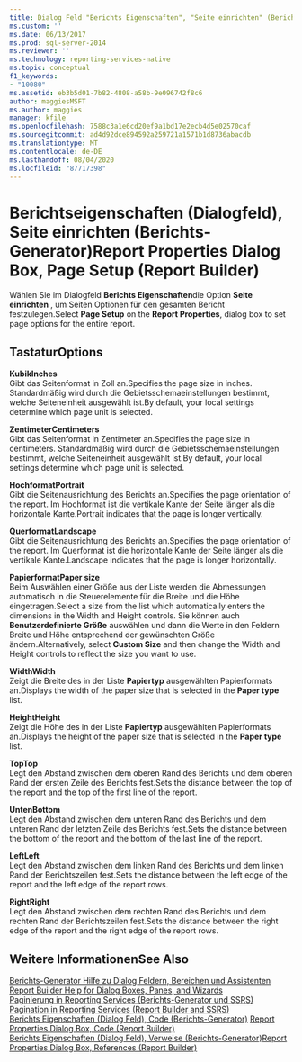 ```yaml
---
title: Dialog Feld "Berichts Eigenschaften", "Seite einrichten" (Berichts-Generator) | Microsoft-Dokumentation
ms.custom: ''
ms.date: 06/13/2017
ms.prod: sql-server-2014
ms.reviewer: ''
ms.technology: reporting-services-native
ms.topic: conceptual
f1_keywords:
- "10080"
ms.assetid: eb3b5d01-7b82-4808-a58b-9e096742f8c6
author: maggiesMSFT
ms.author: maggies
manager: kfile
ms.openlocfilehash: 7588c3a1e6cd20ef9a1bd17e2ecb4d5e02570caf
ms.sourcegitcommit: ad4d92dce894592a259721a1571b1d8736abacdb
ms.translationtype: MT
ms.contentlocale: de-DE
ms.lasthandoff: 08/04/2020
ms.locfileid: "87717398"
---
```

# <a name="report-properties-dialog-box-page-setup-report-builder"></a><span data-ttu-id="2c238-102">Berichtseigenschaften (Dialogfeld), Seite einrichten (Berichts-Generator)</span><span class="sxs-lookup"><span data-stu-id="2c238-102">Report Properties Dialog Box, Page Setup (Report Builder)</span></span>
  <span data-ttu-id="2c238-103">Wählen Sie im Dialogfeld **Berichts Eigenschaften**die Option **Seite einrichten** , um Seiten Optionen für den gesamten Bericht festzulegen.</span><span class="sxs-lookup"><span data-stu-id="2c238-103">Select **Page Setup** on the **Report Properties**, dialog box to set page options for the entire report.</span></span>  
  
## <a name="options"></a><span data-ttu-id="2c238-104">Tastatur</span><span class="sxs-lookup"><span data-stu-id="2c238-104">Options</span></span>  
 <span data-ttu-id="2c238-105">**Kubik**</span><span class="sxs-lookup"><span data-stu-id="2c238-105">**Inches**</span></span>  
 <span data-ttu-id="2c238-106">Gibt das Seitenformat in Zoll an.</span><span class="sxs-lookup"><span data-stu-id="2c238-106">Specifies the page size in inches.</span></span> <span data-ttu-id="2c238-107">Standardmäßig wird durch die Gebietsschemaeinstellungen bestimmt, welche Seiteneinheit ausgewählt ist.</span><span class="sxs-lookup"><span data-stu-id="2c238-107">By default, your local settings determine which page unit is selected.</span></span>  
  
 <span data-ttu-id="2c238-108">**Zentimeter**</span><span class="sxs-lookup"><span data-stu-id="2c238-108">**Centimeters**</span></span>  
 <span data-ttu-id="2c238-109">Gibt das Seitenformat in Zentimeter an.</span><span class="sxs-lookup"><span data-stu-id="2c238-109">Specifies the page size in centimeters.</span></span> <span data-ttu-id="2c238-110">Standardmäßig wird durch die Gebietsschemaeinstellungen bestimmt, welche Seiteneinheit ausgewählt ist.</span><span class="sxs-lookup"><span data-stu-id="2c238-110">By default, your local settings determine which page unit is selected.</span></span>  
  
 <span data-ttu-id="2c238-111">**Hochformat**</span><span class="sxs-lookup"><span data-stu-id="2c238-111">**Portrait**</span></span>  
 <span data-ttu-id="2c238-112">Gibt die Seitenausrichtung des Berichts an.</span><span class="sxs-lookup"><span data-stu-id="2c238-112">Specifies the page orientation of the report.</span></span> <span data-ttu-id="2c238-113">Im Hochformat ist die vertikale Kante der Seite länger als die horizontale Kante.</span><span class="sxs-lookup"><span data-stu-id="2c238-113">Portrait indicates that the page is longer vertically.</span></span>  
  
 <span data-ttu-id="2c238-114">**Querformat**</span><span class="sxs-lookup"><span data-stu-id="2c238-114">**Landscape**</span></span>  
 <span data-ttu-id="2c238-115">Gibt die Seitenausrichtung des Berichts an.</span><span class="sxs-lookup"><span data-stu-id="2c238-115">Specifies the page orientation of the report.</span></span> <span data-ttu-id="2c238-116">Im Querformat ist die horizontale Kante der Seite länger als die vertikale Kante.</span><span class="sxs-lookup"><span data-stu-id="2c238-116">Landscape indicates that the page is longer horizontally.</span></span>  
  
 <span data-ttu-id="2c238-117">**Papierformat**</span><span class="sxs-lookup"><span data-stu-id="2c238-117">**Paper size**</span></span>  
 <span data-ttu-id="2c238-118">Beim Auswählen einer Größe aus der Liste werden die Abmessungen automatisch in die Steuerelemente für die Breite und die Höhe eingetragen.</span><span class="sxs-lookup"><span data-stu-id="2c238-118">Select a size from the list which automatically enters the dimensions in the Width and Height controls.</span></span> <span data-ttu-id="2c238-119">Sie können auch **Benutzerdefinierte Größe** auswählen und dann die Werte in den Feldern Breite und Höhe entsprechend der gewünschten Größe ändern.</span><span class="sxs-lookup"><span data-stu-id="2c238-119">Alternatively, select **Custom Size** and then change the Width and Height controls to reflect the size you want to use.</span></span>  
  
 <span data-ttu-id="2c238-120">**Width**</span><span class="sxs-lookup"><span data-stu-id="2c238-120">**Width**</span></span>  
 <span data-ttu-id="2c238-121">Zeigt die Breite des in der Liste **Papiertyp** ausgewählten Papierformats an.</span><span class="sxs-lookup"><span data-stu-id="2c238-121">Displays the width of the paper size that is selected in the **Paper type** list.</span></span>  
  
 <span data-ttu-id="2c238-122">**Height**</span><span class="sxs-lookup"><span data-stu-id="2c238-122">**Height**</span></span>  
 <span data-ttu-id="2c238-123">Zeigt die Höhe des in der Liste **Papiertyp** ausgewählten Papierformats an.</span><span class="sxs-lookup"><span data-stu-id="2c238-123">Displays the height of the paper size that is selected in the **Paper type** list.</span></span>  
  
 <span data-ttu-id="2c238-124">**Top**</span><span class="sxs-lookup"><span data-stu-id="2c238-124">**Top**</span></span>  
 <span data-ttu-id="2c238-125">Legt den Abstand zwischen dem oberen Rand des Berichts und dem oberen Rand der ersten Zeile des Berichts fest.</span><span class="sxs-lookup"><span data-stu-id="2c238-125">Sets the distance between the top of the report and the top of the first line of the report.</span></span>  
  
 <span data-ttu-id="2c238-126">**Unten**</span><span class="sxs-lookup"><span data-stu-id="2c238-126">**Bottom**</span></span>  
 <span data-ttu-id="2c238-127">Legt den Abstand zwischen dem unteren Rand des Berichts und dem unteren Rand der letzten Zeile des Berichts fest.</span><span class="sxs-lookup"><span data-stu-id="2c238-127">Sets the distance between the bottom of the report and the bottom of the last line of the report.</span></span>  
  
 <span data-ttu-id="2c238-128">**Left**</span><span class="sxs-lookup"><span data-stu-id="2c238-128">**Left**</span></span>  
 <span data-ttu-id="2c238-129">Legt den Abstand zwischen dem linken Rand des Berichts und dem linken Rand der Berichtszeilen fest.</span><span class="sxs-lookup"><span data-stu-id="2c238-129">Sets the distance between the left edge of the report and the left edge of the report rows.</span></span>  
  
 <span data-ttu-id="2c238-130">**Right**</span><span class="sxs-lookup"><span data-stu-id="2c238-130">**Right**</span></span>  
 <span data-ttu-id="2c238-131">Legt den Abstand zwischen dem rechten Rand des Berichts und dem rechten Rand der Berichtszeilen fest.</span><span class="sxs-lookup"><span data-stu-id="2c238-131">Sets the distance between the right edge of the report and the right edge of the report rows.</span></span>  
  
## <a name="see-also"></a><span data-ttu-id="2c238-132">Weitere Informationen</span><span class="sxs-lookup"><span data-stu-id="2c238-132">See Also</span></span>  
 <span data-ttu-id="2c238-133">[Berichts-Generator Hilfe zu Dialog Feldern, Bereichen und Assistenten](../../2014/reporting-services/report-builder-help-for-dialog-boxes-panes-and-wizards.md) </span><span class="sxs-lookup"><span data-stu-id="2c238-133">[Report Builder Help for Dialog Boxes, Panes, and Wizards](../../2014/reporting-services/report-builder-help-for-dialog-boxes-panes-and-wizards.md) </span></span>  
 <span data-ttu-id="2c238-134">[Paginierung in Reporting Services &#40;Berichts-Generator und SSRS&#41;](report-design/pagination-in-reporting-services-report-builder-and-ssrs.md) </span><span class="sxs-lookup"><span data-stu-id="2c238-134">[Pagination in Reporting Services &#40;Report Builder  and SSRS&#41;](report-design/pagination-in-reporting-services-report-builder-and-ssrs.md) </span></span>  
 <span data-ttu-id="2c238-135">[Berichts Eigenschaften (Dialog Feld), Code &#40;Berichts-Generator&#41;](../../2014/reporting-services/report-properties-dialog-box-code-report-builder.md) </span><span class="sxs-lookup"><span data-stu-id="2c238-135">[Report Properties Dialog Box, Code &#40;Report Builder&#41;](../../2014/reporting-services/report-properties-dialog-box-code-report-builder.md) </span></span>  
 [<span data-ttu-id="2c238-136">Berichts Eigenschaften (Dialog Feld), Verweise &#40;Berichts-Generator&#41;</span><span class="sxs-lookup"><span data-stu-id="2c238-136">Report Properties Dialog Box, References &#40;Report Builder&#41;</span></span>](../../2014/reporting-services/report-properties-dialog-box-references-report-builder.md)  
  
  
